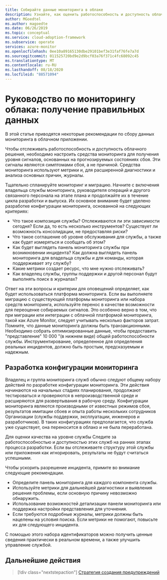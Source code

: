 ```yaml
---
title: Собирайте данные мониторинга в облаке
description: Узнайте, как оценить работоспособность и доступность облачного решения, чтобы получить правильные данные мониторинга.
author: MGoedtel
ms.author: magoedte
ms.date: 06/26/2019
ms.topic: conceptual
ms.service: cloud-adoption-framework
ms.subservice: operate
services: azure-monitor
ms.openlocfilehash: 0ee10a89165130dbe29101bef3e31faf76fe7a7d
ms.sourcegitcommit: 011525720bd9e2d9bcf03a76f371c4fc68092c45
ms.translationtype: MT
ms.contentlocale: ru-RU
ms.lasthandoff: 08/18/2020
ms.locfileid: "88571094"
---
```

# <a name="cloud-monitoring-guide-collect-the-right-data"></a>Руководство по мониторингу облака: получение правильных данных

В этой статье приводятся некоторые рекомендации по сбору данных мониторинга в облачном приложении.

Чтобы отслеживать работоспособность и доступность облачного решения, необходимо настроить средства мониторинга для получения уровня сигналов, основанных на прогнозируемых состояниях сбоя. Эти сигналы являются симптомами сбоя, а не причиной. Средства мониторинга используют метрики и, для расширенной диагностики и анализа основных причин, журналы.

Тщательно спланируйте мониторинг и миграцию. Начните с включения владельца службы мониторинга, руководителя операций и другого связанного персонала на этапе плана и продолжайте их в течение цикла разработки и выпуска. Их основное внимание будет уделено разработке конфигурации мониторинга, основанной на следующих критериях:

- Что такое композиция службы? Отслеживаются ли эти зависимости сегодня? Если да, то есть несколько инструментов? Существует ли возможность консолидации, не предоставляя риски?
- Что такое соглашение об уровне обслуживания для службы, а также как будет измеряться и сообщать об этом?
- Как будет выглядеть панель мониторинга службы при возникновении инцидента? Как должна выглядеть панель мониторинга для владельца службы и для команды, которая поддерживает эту службу?
- Какие метрики создает ресурс, что мне нужно отслеживать?
- Как владелец службы, группы поддержки и другой персонал будут выполнять поиск в журналах?

Ответ на эти вопросы и критерии для оповещений определяет, как будет использоваться платформа мониторинга. Если вы выполняете миграцию с существующей платформы мониторинга или набора средств мониторинга, используйте перенос в качестве возможности для переоценке собираемых сигналов. Это особенно верно в том, что при миграции или интеграции с облачной платформой мониторинга, такой как Azure Monitor, следует учитывать несколько факторов затрат. Помните, что данные мониторинга должны быть транзакционными. Необходимо собрать оптимизированные данные, чтобы предоставить "представление" 10 000 "(в нижнем виде) общей работоспособности службы. Инструментирование, определенное для определения реальных инцидентов, должно быть простым, предсказуемым и надежным.

## <a name="develop-a-monitoring-configuration"></a>Разработка конфигурации мониторинга

Владелец и группа мониторинга служб обычно следуют общему набору действий по разработке конфигурации мониторинга. Эти действия начинаются на начальных стадиях планирования, продолжают тестироваться и проверяются в непроизводственной среде и расширяются для развертывания в рабочую среду. Конфигурации мониторинга являются производными от известных режимов сбоя, результатов имитации сбоев и опыта работы нескольких сотрудников Организации (службы поддержки, эксплуатации, инженеров и разработчиков). В таких конфигурациях предполагается, что служба уже существует, она переносится в облако и не была переработана.

Для оценки качества на уровне службы Следите за работоспособностью и доступностью этих служб на ранних этапах процесса разработки. Если вы отслеживаете структуру этой службы или приложения как игнорировать, результаты не будут считаться успешными.

Чтобы ускорить разрешение инцидента, примите во внимание следующие рекомендации.

- Определите панель мониторинга для каждого компонента службы.
- Используйте метрики для дальнейшей диагностики и выявления решения проблемы, если основную причину невозможно обнаружить.
- Использование возможностей детализации панели мониторинга или поддержка настройки представления для уточнения.
- Если требуются подробные журналы, метрики должны быть нацелены на условия поиска. Если метрики не помогают, повысьте их для следующего инцидента.

С помощью этого набора идентификаторов можно получить ценные сведения практически в реальном времени, а также улучшить управление службой.

## <a name="next-steps"></a>Дальнейшие действия

> [!div class="nextstepaction"]
> [Стратегия создания предупреждений](./alerting.md)
